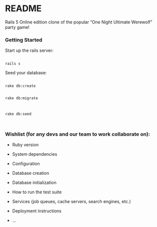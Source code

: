 # README

Rails 5 Online edition clone of the popular “One Night Ultimate Werewolf” party game!

### Getting Started

Start up the rails server:

<code>
rails s
</code>

Seed your database:

<code>
rake db:create

rake db:migrate

rake db:seed

</code>

### Wishlist (for any devs and our team to work collaborate on):

* Ruby version

* System dependencies

* Configuration

* Database creation

* Database initialization

* How to run the test suite

* Services (job queues, cache servers, search engines, etc.)

* Deployment instructions

* ...
